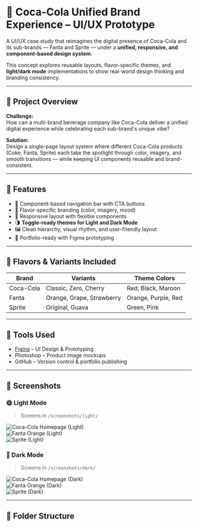 # 🥤 Coca-Cola Unified Brand Experience – UI/UX Prototype

A UI/UX case study that reimagines the digital presence of Coca-Cola and its sub-brands — Fanta and Sprite — under a **unified, responsive, and component-based design system**.

This concept explores reusable layouts, flavor-specific themes, and **light/dark mode** implementations to show real-world design thinking and branding consistency.

---

## 📌 Project Overview

**Challenge:**  
How can a multi-brand beverage company like Coca-Cola deliver a unified digital experience while celebrating each sub-brand's unique vibe?

**Solution:**  
Design a single-page layout system where different Coca-Cola products (Coke, Fanta, Sprite) each take the spotlight through color, imagery, and smooth transitions — while keeping UI components reusable and brand-consistent.

---

## 🎨 Features

- 🍭 Component-based navigation bar with CTA buttons
- 🧃 Flavor-specific branding (color, imagery, mood)
- 🌈 Responsive layout with flexible components
- 🌗 **Toggle-ready themes for Light and Dark Mode**
- 🖼️ Clean hierarchy, visual rhythm, and user-friendly layout
- 💼 Portfolio-ready with Figma prototyping

---

## 🧩 Flavors & Variants Included

| Brand     | Variants                      | Theme Colors       |
|-----------|-------------------------------|--------------------|
| Coca-Cola | Classic, Zero, Cherry         | Red, Black, Maroon |
| Fanta     | Orange, Grape, Strawberry     | Orange, Purple, Red|
| Sprite    | Original, Guava               | Green, Pink        |

---

## 🔧 Tools Used

- [Figma](https://figma.com/) – UI Design & Prototyping  
- Photoshop – Product image mockups  
- GitHub – Version control & portfolio publishing

---

## 📸 Screenshots

### 🌞 Light Mode

> Screens in `/screenshots/light/`

![Coca-Cola Homepage (Light)](./screenshots/light/coca-cola.png)  
![Fanta Orange (Light)](./screenshots/light/fanta-orange.png)  
![Sprite (Light)](./screenshots/light/sprite.png)  

### 🌙 Dark Mode

> Screens in `/screenshots/dark/`

![Coca-Cola Homepage (Dark)](./screenshots/dark/coca-cola.png)  
![Fanta Orange (Dark)](./screenshots/dark/fanta-orange.png)  
![Sprite (Dark)](./screenshots/dark/sprite.png)  

---

## 📂 Folder Structure

